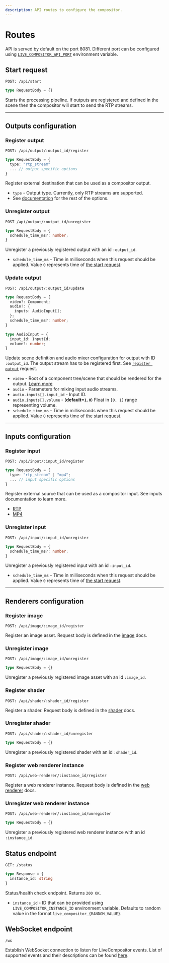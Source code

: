 ```yaml
---
description: API routes to configure the compositor.
---
```


# Routes

API is served by default on the port 8081. Different port can be configured using [`LIVE_COMPOSITOR_API_PORT`](../deployment/configuration#live_compositor_api_port) environment variable.

## Start request

```http
POST: /api/start
```

```typescript
type RequestBody = {}
```

Starts the processing pipeline. If outputs are registered and defined in the scene then the compositor will start to send the RTP streams.

***

## Outputs configuration

### Register output

```http
POST: /api/output/:output_id/register
```

```typescript
type RequestBody = {
  type: "rtp_stream"
  ... // output specific options
}
```

Register external destination that can be used as a compositor output.

- `type` - Output type. Currently, only RTP streams are supported.
- See [documentation](./outputs/rtp.md) for the rest of the options.

### Unregister output

```http
POST /api/output/:output_id/unregister
```

```typescript
type RequestBody = {
  schedule_time_ms?: number;
}
```

Unregister a previously registered output with an id `:output_id`. 

- `schedule_time_ms` - Time in milliseconds when this request should be applied. Value `0` represents time of [the start request](#start-request).

### Update output

```http
POST: /api/output/:output_id/update
```

```typescript
type RequestBody = {
  video?: Component;
  audio?: {
    inputs: AudioInput[];
  };
  schedule_time_ms?: number;
}

type AudioInput = {
  input_id: InputId;
  volume?: number;
}
```

Update scene definition and audio mixer configuration for output with ID `:output_id`. The output stream has to be registered first. See [`register output`](./routes.md#register-output) request.

- `video` - Root of a component tree/scene that should be rendered for the output. [Learn more](../concept/component)
- `audio` - Parameters for mixing input audio streams.
- `audio.inputs[].input_id` - Input ID.
- `audio.inputs[].volume` - (**default=`1.0`**) Float in `[0, 1]` range representing volume.
- `schedule_time_ms` - Time in milliseconds when this request should be applied. Value `0` represents time of [the start request](#start-request).

***

## Inputs configuration

### Register input

```http
POST: /api/input/:input_id/register
```

```typescript
type RequestBody = {
  type: "rtp_stream" | "mp4";
  ... // input specific options
}
```

Register external source that can be used as a compositor input. See inputs documentation to learn more.

- [RTP](./inputs/rtp.md)
- [MP4](./inputs/mp4.md)

### Unregister input

```http
POST: /api/input/:input_id/unregister
```

```typescript
type RequestBody = {
  schedule_time_ms?: number;
}
```

Unregister a previously registered input with an id `:input_id`. 

- `schedule_time_ms` - Time in milliseconds when this request should be applied. Value `0` represents time of [the start request](#start-request).

***

## Renderers configuration

### Register image

```http
POST: /api/image/:image_id/register
```

Register an image asset. Request body is defined in the [image](./renderers/image.md) docs.

### Unregister image

```http
POST: /api/image/:image_id/unregister
```

```typescript
type RequestBody = {}
```

Unregister a previously registered image asset with an id `:image_id`. 

### Register shader

```http
POST: /api/shader/:shader_id/register
```

Register a shader. Request body is defined in the [shader](./renderers/shader.md) docs.

### Unregister shader

```http
POST: /api/shader/:shader_id/unregister
```

```typescript
type RequestBody = {}
```

Unregister a previously registered shader with an id `:shader_id`. 

### Register web renderer instance

```http
POST: /api/web-renderer/:instance_id/register
```

Register a web renderer instance. Request body is defined in the [web renderer](./renderers/web.md) docs.

### Unregister web renderer instance

```http
POST: /api/web-renderer/:instance_id/unregister
```

```typescript
type RequestBody = {}
```

Unregister a previously registered web renderer instance with an id `:instance_id`. 

## Status endpoint 

```http
GET: /status
```

```typescript
type Response = {
  instance_id: string
}
```

Status/health check endpoint. Returns `200 OK`.

- `instance_id` - ID that can be provided using `LIVE_COMPOSITOR_INSTANCE_ID` environment variable. Defaults to random value in the format `live_compositor_{RANDOM_VALUE}`.

## WebSocket endpoint 

```http
/ws
```

Establish WebSocket connection to listen for LiveCompositor events. List of supported events and their descriptions can be found [here](./events.md).


